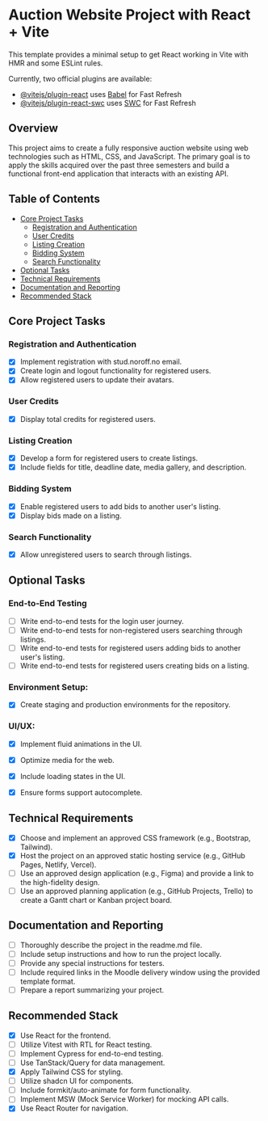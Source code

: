 # Auction Website Project with React + Vite

This template provides a minimal setup to get React working in Vite with HMR and some ESLint rules.

Currently, two official plugins are available:

- [@vitejs/plugin-react](https://github.com/vitejs/vite-plugin-react/blob/main/packages/plugin-react/README.md) uses [Babel](https://babeljs.io/) for Fast Refresh
- [@vitejs/plugin-react-swc](https://github.com/vitejs/vite-plugin-react-swc) uses [SWC](https://swc.rs/) for Fast Refresh

## Overview
This project aims to create a fully responsive auction website using web technologies such as HTML, CSS, and JavaScript. The primary goal is to apply the skills acquired over the past three semesters and build a functional front-end application that interacts with an existing API.

## Table of Contents
- [Core Project Tasks](#core-project-tasks)
  - [Registration and Authentication](#registration-and-authentication)
  - [User Credits](#user-credits)
  - [Listing Creation](#listing-creation)
  - [Bidding System](#bidding-system)
  - [Search Functionality](#search-functionality)
- [Optional Tasks](#optional-tasks)
- [Technical Requirements](#technical-requirements)
- [Documentation and Reporting](#documentation-and-reporting)
- [Recommended Stack](#recommended-stack)

## Core Project Tasks

### Registration and Authentication
- [x] Implement registration with stud.noroff.no email.
- [x] Create login and logout functionality for registered users.
- [x] Allow registered users to update their avatars.

### User Credits
- [x] Display total credits for registered users.

### Listing Creation
- [x] Develop a form for registered users to create listings.
- [x] Include fields for title, deadline date, media gallery, and description.

### Bidding System
- [x] Enable registered users to add bids to another user's listing.
- [x] Display bids made on a listing.

### Search Functionality
- [x] Allow unregistered users to search through listings.

## Optional Tasks

### End-to-End Testing
- [ ] Write end-to-end tests for the login user journey.
- [ ] Write end-to-end tests for non-registered users searching through listings.
- [ ] Write end-to-end tests for registered users adding bids to another user's listing.
- [ ] Write end-to-end tests for registered users creating bids on a listing.

### Environment Setup:
- [x] Create staging and production environments for the repository.

### UI/UX:
- [x] Implement fluid animations in the UI.
- [x] Optimize media for the web.
- [x] Include loading states in the UI.
- [x] Ensure forms support autocomplete.


## Technical Requirements
- [x] Choose and implement an approved CSS framework (e.g., Bootstrap, Tailwind).
- [x] Host the project on an approved static hosting service (e.g., GitHub Pages, Netlify, Vercel).
- [ ] Use an approved design application (e.g., Figma) and provide a link to the high-fidelity design.
- [ ] Use an approved planning application (e.g., GitHub Projects, Trello) to create a Gantt chart or Kanban project board.

## Documentation and Reporting
- [ ] Thoroughly describe the project in the readme.md file.
- [ ] Include setup instructions and how to run the project locally.
- [ ] Provide any special instructions for testers.
- [ ] Include required links in the Moodle delivery window using the provided template format.
- [ ] Prepare a report summarizing your project.

## Recommended Stack
- [x] Use React for the frontend.
- [ ] Utilize Vitest with RTL for React testing.
- [ ] Implement Cypress for end-to-end testing.
- [ ] Use TanStack/Query for data management.
- [x] Apply Tailwind CSS for styling.
- [ ] Utilize shadcn UI for components.
- [ ] Include formkit/auto-animate for form functionality.
- [ ] Implement MSW (Mock Service Worker) for mocking API calls.
- [x] Use React Router for navigation.
